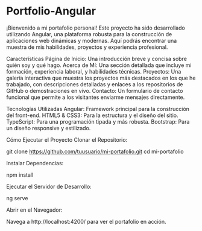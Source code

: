 # Portfolio-Angular
¡Bienvenido a mi portafolio personal! Este proyecto ha sido desarrollado utilizando Angular, una plataforma robusta para la construcción de aplicaciones web dinámicas y modernas. Aquí podrás encontrar una muestra de mis habilidades, proyectos y experiencia profesional.

Características
Página de Inicio: Una introducción breve y concisa sobre quién soy y qué hago.
Acerca de Mí: Una sección detallada que incluye mi formación, experiencia laboral, y habilidades técnicas.
Proyectos: Una galería interactiva que muestra los proyectos más destacados en los que he trabajado, con descripciones detalladas y enlaces a los repositorios de GitHub o demostraciones en vivo.
Contacto: Un formulario de contacto funcional que permite a los visitantes enviarme mensajes directamente.


Tecnologías Utilizadas
Angular: Framework principal para la construcción del front-end.
HTML5 & CSS3: Para la estructura y el diseño del sitio.
TypeScript: Para una programación tipada y más robusta.
Bootstrap: Para un diseño responsive y estilizado.

Cómo Ejecutar el Proyecto
Clonar el Repositorio:



git clone https://github.com/tuusuario/mi-portafolio.git
cd mi-portafolio

Instalar Dependencias:


npm install

Ejecutar el Servidor de Desarrollo:



ng serve

Abrir en el Navegador:

Navega a http://localhost:4200/ para ver el portafolio en acción.

